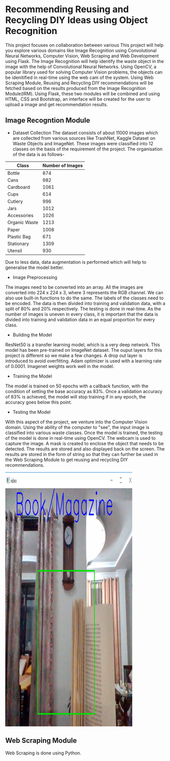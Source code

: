 # Recommending Reusing and Recycling DIY Ideas using Object Recognition

This project focuses on collaboration between various
This project will help you explore various domains like Image Recognition using Convolutional Neural Networks, Computer Vision, Web Scraping and Web Development using Flask. 
The Image Recognition will help identify the waste object in the image with the help of Convolutional Neural Networks. Using OpenCV, a popular library used for solving Computer
Vision problems, the objects can be idenitified in real-time using the web cam of the system. 
Using Web Scraping Module, Reusing and Recycling DIY recommendations will be fetched based on the results produced from the Image Recognition Module(IRM).
Using Flask, these two modules will be combined and using HTML, CSS and Bootstrap, an interface will be created for the user to upload a image and get recommendation results.

## Image Recogntion Module

* Dataset Collection
The dataset consists of about 11000 images which are collected from various sources like TrashNet, Kaggle Dataset on Waste Objects and ImageNet. These images were classified into
12 classes on the basis of the requirement of the project. The organisation of the data is as follows-

|  Class          |  Number of Images  |
|  --- |  ---  |
|  Bottle         |  874               |
|  Cans           |  982               |
|  Cardboard      |  1061              |
|  Cups           |  614               |
|  Cutlery        |  996               |
|  Jars           |  1012              |
|  Accessories    |  1026              |
|  Organic Waste  |  1213              |
|  Paper          |  1008              |
|  Plastic Bag    |  671               |
|  Stationary     |  1309              |
|  Utensil        |  930               |

Due to less data, data augmentation is performed which will help to generalise the model better.  

* Image Preprocessing

The images need to be converted into an array. All the images are converted into 224 x 224 x 3, where 3 represents the RGB channel. We can also use built-in functions to do
the same. The labels of the classes need to be encoded. The data is then divided into training and validation data, with a split of 80% and 20% respectively. The testing is 
done in real-time. 
As the number of images is uneven in every class, it is important that the data is divided into training and validation data in an equal proportion for every class. 

* Building the Model

ResNet50 is a transfer learning model, which is a very deep network. This model has been pre-trained on ImageNet dataset. The ouput layers for this project is different so we 
make a few changes. A drop out layer is introduced to avoid overfitting. Adam optimizer is used with a learning rate of 0.0001. Imagenet weights work well in the model. 


* Training the Model

The model is trained on 50 epochs with a callback function, with the condition of setting the base accuracy as 83%. Once a validation accuracy of 83% is achieved, the model
will stop training if in any epoch, the accuracy goes below this point.

* Testing the Model

With this aspect of the project, we venture into the Computer Vision domain. Using the ability of the computer to "see", the input image is classified into various waste classes.
Once the model is trained, the testing of the model is done in real-time using OpenCV. The webcam is used to capture the image. A mask is created to enclose the object that 
needs to be detected. The results are stored and also displayed back on the screen. The results are stored in the form of string so that they can further be used in the 
Web Scraping Module to get reusing and recycling DIY recommendations.

<img src="https://github.com/devanshiverma123/waste-recognition/blob/master/r4%20(2).png" width="400" height="800"/>


## Web Scraping Module

Web Scraping is done using Python. 

